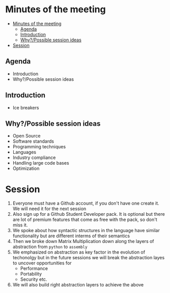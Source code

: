 # Minutes of the meeting
- [Minutes of the meeting](#minutes-of-the-meeting)
  - [Agenda](#agenda)
  - [Introduction](#introduction)
  - [Why?/Possible session ideas](#whypossible-session-ideas)
- [Session](#session)

## Agenda
- Introduction
- Why?/Possible session ideas
  
## Introduction
- Ice breakers
  
## Why?/Possible session ideas
- Open Source
- Software standards
- Programming techniques
- Languages
- Industry compliance
- Handling large code bases
- Optimization

# Session
1. Everyone must have a Github account, if you don't have one create it. We will need it for the next session
2. Also sign up for a Github Student Developer pack. It is optional but there are lot of premium features that come as free with the pack, so don't miss it.
3. We spoke about how syntactic structures in the language have similar functionality but are different interms of their semantics
4. Then we broke down Matrix Multiplication down along the layers of abstraction from `python` to `assembly`
5. We emphasized on abstraction as key factor in the evolution of techonolgy but in the future sessions we will break the abstraction layes to uncover opportunities for
    - Performance
    - Portability
    - Security
    etc.
6. We will also build right abstraction layers to achieve the above
